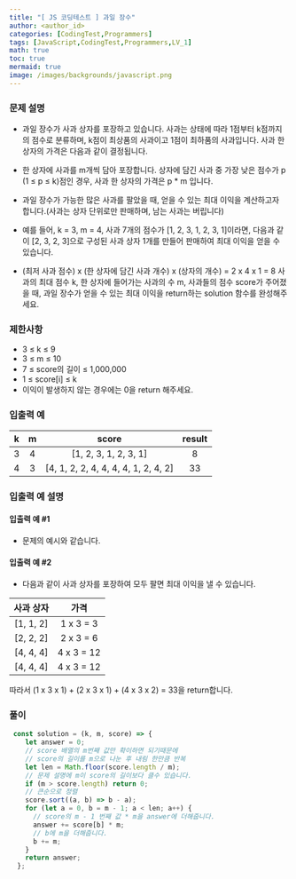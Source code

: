 ```yaml
---
title: "[ JS 코딩테스트 ] 과일 장수"
author: <author_id>
categories: [CodingTest,Programmers]
tags: [JavaScript,CodingTest,Programmers,LV_1]
math: true
toc: true
mermaid: true
image: /images/backgrounds/javascript.png
---
```


### 문제 설명
- 과일 장수가 사과 상자를 포장하고 있습니다. 사과는 상태에 따라 1점부터 k점까지의 점수로 분류하며, k점이 최상품의 사과이고 1점이 최하품의 사과입니다. 사과 한 상자의 가격은 다음과 같이 결정됩니다.

- 한 상자에 사과를 m개씩 담아 포장합니다.
  상자에 담긴 사과 중 가장 낮은 점수가 p (1 ≤ p ≤ k)점인 경우, 사과 한 상자의 가격은 p * m 입니다.
- 과일 장수가 가능한 많은 사과를 팔았을 때, 얻을 수 있는 최대 이익을 계산하고자 합니다.(사과는 상자 단위로만 판매하며, 남는 사과는 버립니다)

- 예를 들어, k = 3, m = 4, 사과 7개의 점수가 [1, 2, 3, 1, 2, 3, 1]이라면, 다음과 같이 [2, 3, 2, 3]으로 구성된 사과 상자 1개를 만들어 판매하여 최대 이익을 얻을 수 있습니다.

- (최저 사과 점수) x (한 상자에 담긴 사과 개수) x (상자의 개수) = 2 x 4 x 1 = 8
  사과의 최대 점수 k, 한 상자에 들어가는 사과의 수 m, 사과들의 점수 score가 주어졌을 때, 과일 장수가 얻을 수 있는 최대 이익을 return하는 solution 함수를 완성해주세요.

### 제한사항
- 3 ≤ k ≤ 9
- 3 ≤ m ≤ 10
- 7 ≤ score의 길이 ≤ 1,000,000
- 1 ≤ score[i] ≤ k
- 이익이 발생하지 않는 경우에는 0을 return 해주세요.

### 입출력 예
|k|	m	|score|	result|
|:--:|:--:|:--:|:--:|
|3	|4	|[1, 2, 3, 1, 2, 3, 1]	|8|
|4	|3|	[4, 1, 2, 2, 4, 4, 4, 4, 1, 2, 4, 2]	|33|

### 입출력 예 설명
#### 입출력 예 #1

- 문제의 예시와 같습니다.
#### 입출력 예 #2

- 다음과 같이 사과 상자를 포장하여 모두 팔면 최대 이익을 낼 수 있습니다.

|사과 상자|	가격|
|:--:|:--:|
|[1, 1, 2]|	1 x 3 = 3|
|[2, 2, 2]	|2 x 3 = 6|
|[4, 4, 4]	|4 x 3 = 12|
|[4, 4, 4]	|4 x 3 = 12|

따라서 (1 x 3 x 1) + (2 x 3 x 1) + (4 x 3 x 2) = 33을 return합니다.

### 풀이
```jsx
 const solution = (k, m, score) => {
    let answer = 0;
    // score 배열의 m번째 값만 확이하면 되기때문에
    // score의 길이를 m으로 나눈 후 내림 한만큼 반복
    let len = Math.floor(score.length / m);
    // 문제 설명에 m이 score의 길이보다 클수 있습니다.
    if (m > score.length) return 0;
    // 큰순으로 정렬
    score.sort((a, b) => b - a);
    for (let a = 0, b = m - 1; a < len; a++) {
      // score의 m - 1 번째 값 * m을 answer에 더해줍니다.
      answer += score[b] * m;
      // b에 m을 더해줍니다.
      b += m;
    }
    return answer;
  };
```

